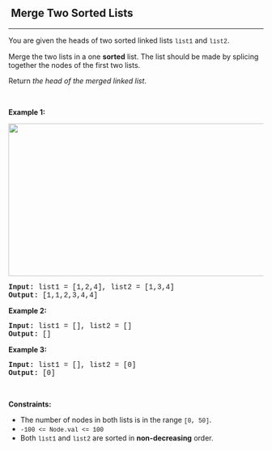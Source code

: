 <h2>  Merge Two Sorted Lists</h2><hr><div><p>You are given the heads of two sorted linked lists <code style="font-family: SFMono-Regular, Consolas, &quot;Liberation Mono&quot;, Menlo, Courier, monospace, Bangla743, sans-serif;">list1</code> and <code style="font-family: SFMono-Regular, Consolas, &quot;Liberation Mono&quot;, Menlo, Courier, monospace, Bangla743, sans-serif;">list2</code>.</p>

<p>Merge the two lists in a one <strong>sorted</strong> list. The list should be made by splicing together the nodes of the first two lists.</p>

<p>Return <em>the head of the merged linked list</em>.</p>

<p>&nbsp;</p>
<p><strong>Example 1:</strong></p>
<img alt="" src="https://assets.leetcode.com/uploads/2020/10/03/merge_ex1.jpg" style="width: 662px; height: 302px;">
<pre style="font-family: SFMono-Regular, Consolas, &quot;Liberation Mono&quot;, Menlo, Courier, monospace, Bangla743, sans-serif;"><strong>Input:</strong> list1 = [1,2,4], list2 = [1,3,4]
<strong>Output:</strong> [1,1,2,3,4,4]
</pre>

<p><strong>Example 2:</strong></p>

<pre style="font-family: SFMono-Regular, Consolas, &quot;Liberation Mono&quot;, Menlo, Courier, monospace, Bangla743, sans-serif;"><strong>Input:</strong> list1 = [], list2 = []
<strong>Output:</strong> []
</pre>

<p><strong>Example 3:</strong></p>

<pre style="font-family: SFMono-Regular, Consolas, &quot;Liberation Mono&quot;, Menlo, Courier, monospace, Bangla743, sans-serif;"><strong>Input:</strong> list1 = [], list2 = [0]
<strong>Output:</strong> [0]
</pre>

<p>&nbsp;</p>
<p><strong>Constraints:</strong></p>

<ul>
	<li>The number of nodes in both lists is in the range <code style="font-family: SFMono-Regular, Consolas, &quot;Liberation Mono&quot;, Menlo, Courier, monospace, Bangla743, sans-serif;">[0, 50]</code>.</li>
	<li><code style="font-family: SFMono-Regular, Consolas, &quot;Liberation Mono&quot;, Menlo, Courier, monospace, Bangla743, sans-serif;">-100 &lt;= Node.val &lt;= 100</code></li>
	<li>Both <code style="font-family: SFMono-Regular, Consolas, &quot;Liberation Mono&quot;, Menlo, Courier, monospace, Bangla743, sans-serif;">list1</code> and <code style="font-family: SFMono-Regular, Consolas, &quot;Liberation Mono&quot;, Menlo, Courier, monospace, Bangla743, sans-serif;">list2</code> are sorted in <strong>non-decreasing</strong> order.</li>
</ul>
</div>